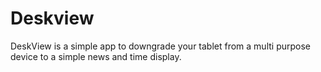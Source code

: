 # Deskview
DeskView is a simple app to downgrade your tablet from a multi purpose device to a simple news and time display.
